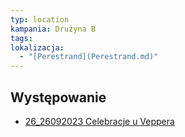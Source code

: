 ```yaml
---
typ: location
kampania: Drużyna B
tags: 
lokalizacja:
  - "[Perestrand](Perestrand.md)"
---
```



## Występowanie
- [26_26092023 Celebracje u Veppera](../sesje/26_26092023%20Celebracje%20u%20Veppera.md)
